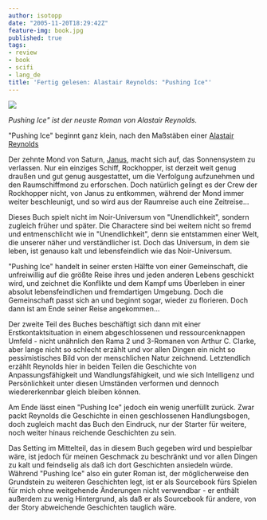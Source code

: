 ```yaml
---
author: isotopp
date: "2005-11-20T18:29:42Z"
feature-img: book.jpg
published: true
tags:
- review
- book
- scifi
- lang_de
title: 'Fertig gelesen: Alastair Reynolds: "Pushing Ice"'
---
```


![](https://blog.koehntopp.info/uploads/pushing_ice.jpg)

*Pushing Ice" ist der neuste Roman von Alastair Reynolds.*

"Pushing Ice" beginnt ganz klein, nach den Maßstäben einer
[Alastair Reynolds](../2004-12-30-alastair-reynolds)

Der zehnte Mond von Saturn,
[Janus](http://en.wikipedia.org/wiki/Janus_(moon)),
macht sich auf, das Sonnensystem zu verlassen.
Nur ein einziges Schiff, Rockhopper, ist derzeit weit genug draußen und gut genug ausgestattet, um die Verfolgung aufzunehmen und den Raumschiffmond zu erforschen.
Doch natürlich gelingt es der Crew der Rockhopper nicht, von Janus zu entkommen, während der Mond immer weiter beschleunigt, und so wird aus der Raumreise auch eine Zeitreise...

Dieses Buch spielt nicht im Noir-Universum von "Unendlichkeit", sondern zugleich früher und später.
Die Charactere sind bei weitem nicht so fremd und entmenschlicht wie in "Unendlichkeit", denn sie entstammen einer Welt, die unserer näher und verständlicher ist.
Doch das Universum, in dem sie leben, ist genauso kalt und lebensfeindlich wie das Noir-Universum.

"Pushing Ice" handelt in seiner ersten Hälfte von einer Gemeinschaft, die unfreiwillig auf die größte Reise ihres und jeden anderen Lebens geschickt wird, und zeichnet die Konflikte und dem Kampf ums Überleben in einer absolut lebensfeindlichen und fremdartigen Umgebung.
Doch die Gemeinschaft passt sich an und beginnt sogar, wieder zu florieren.
Doch dann ist am Ende seiner Reise angekommen...

Der zweite Teil des Buches beschäftigt sich dann mit einer Erstkontaktsituation in einem abgeschlossenen und ressourcenknappen Umfeld - nicht unähnlich den Rama 2 und 3-Romanen von Arthur C. Clarke, aber lange nicht so schlecht erzählt und vor allen Dingen ein nicht so pessimistisches Bild von der menschlichen Natur zeichnend.
Letztendlich erzählt Reynolds hier in beiden Teilen die Geschichte von Anpassungsfähigkeit und Wandlungsfähigkeit, und wie sich Intelligenz und Persönlichkeit unter diesen Umständen verformen und dennoch wiedererkennbar gleich bleiben können.

Am Ende lässt einen "Pushing Ice" jedoch ein wenig unerfüllt zurück.
Zwar packt Reynolds die Geschichte in einen geschlossenen Handlungsbogen, doch zugleich macht das Buch den Eindruck, nur der Starter für weitere, noch weiter hinaus reichende Geschichten zu sein.

Das Setting im Mittelteil, das in diesem Buch gegeben wird und bespielbar wäre, ist jedoch für meinen Geschmack zu beschränkt und vor allen Dingen zu kalt und feindselig als daß ich dort Geschichten ansiedeln würde.
Während "Pushing Ice" also ein guter Roman ist, der möglicherweise den Grundstein zu weiteren Geschichten legt, ist er als Sourcebook fürs Spielen für mich ohne weitgehende Änderungen nicht verwendbar - er enthält außerdem zu wenig Hintergrund, als daß er als Sourcebook für andere, von der Story abweichende Geschichten tauglich wäre.

